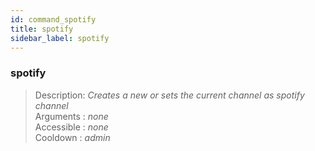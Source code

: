 ```yaml
---
id: command_spotify
title: spotify
sidebar_label: spotify
---
```


### spotify          

> Description: _Creates a new or sets the current channel as spotify channel_<br>
> Arguments  : _none_<br>
> Accessible : _none_<br>
> Cooldown   : _admin_<br>